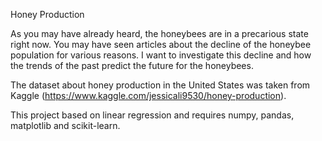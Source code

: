 Honey Production

As you may have already heard, the honeybees are in a precarious state right now. You may have seen articles about the decline of the honeybee population for various reasons. I want to investigate this decline and how the trends of the past predict the future for the honeybees.

The dataset about honey production in the United States was taken from Kaggle (https://www.kaggle.com/jessicali9530/honey-production).

This project based on linear regression and requires numpy, pandas, matplotlib and scikit-learn.